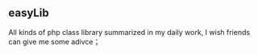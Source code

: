 ## easyLib
All kinds of php class library summarized in my daily work, I wish friends can give me some adivce；
